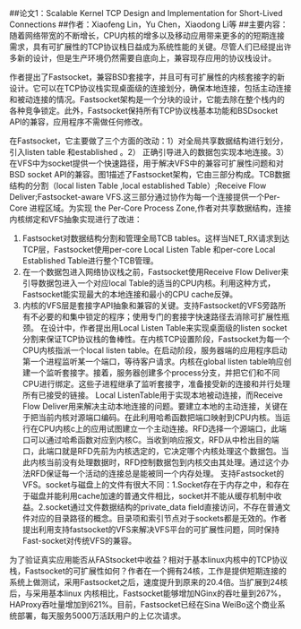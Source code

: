 ##论文1：Scalable Kernel TCP Design and Implementation for Short-Lived Connections
##作者：Xiaofeng Lin，Yu Chen，Xiaodong Li等
##主要内容：
随着网络带宽的不断增长，CPU内核的增多以及移动应用带来更多的的短期连接需求，具有可扩展性的TCP协议栈日益成为系统性能的关键。尽管人们已经提出许多新的设计，但是生产环境仍然需要自底向上，兼容现存应用的协议栈设计。  

作者提出了Fastsocket，兼容BSD套接字，并且可有可扩展性的内核套接字的新设计。它可以在TCP协议栈实现桌面级的连接划分，确保本地连接，包括主动连接和被动连接的情况。Fastsocket架构是一个分块的设计，它能去除在整个栈内的各种竞争锁定。此外，Fastsocket保持所有TCP协议栈基本功能和BSDsocket API的兼容，应用程序不需做任何修改。  

在Fastsocket，它主要做了三个方面的改动：1）对全局共享数据结构进行划分，引入listen table 和established 。2） 正确引导进入的数据包实现本地连接。3）在VFS中为socket提供一个快速路径，用于解决VFS中的兼容可扩展性问题和对BSD socket API的兼容。图1描述了Fastsocket架构，它由三部分构成。TCB数据结构的分割（local listen Table ,local established Table）;Receive Flow Deliver;Fastsocket-aware VFS.这三部分通过协作为每一个连接提供一个Per-Core 进程区域。为实现 the Per-Core Process Zone,作者对共享数据结构，连接内核绑定和VFS抽象实现进行了改进：
1. Fastsocket对数据结构分割和管理全局TCB tables。这样当NET_RX请求到达TCP层，Fastsocket使用per-core Local Listen Table 和per-core Local Established Table进行整个TCB管理。
2. 在一个数据包进入网络协议栈之前，Fastsocket使用Receive Flow Deliver来引导数据包进入一个对应local Table的适当的CPU内核。利用这种方式，Fastsocket能实现最大的本地连接和最小的CPU cache反弹。
3. 内核的VFS层是套接字API抽象和兼容的关键。支持Fastsocket的VFS旁路所有不必要的和集中锁定的程序；使用专门的套接字快速路径去消除可扩展性瓶颈。
在设计中，作者提出用Local Listen Table来实现桌面级的listen socket分割来保证TCP协议栈的鲁棒性。在内核TCP设置阶段，Fastsocket为每一个CPU内核指派一个local listen table。在启动阶段，服务器端的应用程序启动第一个进程监听某一个端口，等待客户请求。内核在global listen table响应创建一个监听套接字。接着，服务器创建多个process分支，并把它们和不同CPU进行绑定。这些子进程继承了监听套接字，准备接受新的连接和并行处理所有已接受的链接。
Local ListenTable用于实现本地被动连接，而Receive Flow Deliver用来解决主动本地连接的问题。要建立本地的主动连接，关键在于把当前内核对源端口编码。在此利用哈希函数把端口映射到CPU内核。当运行在CPU内核c上的应用试图建立一个主动连接。RFD选择一个源端口，此端口可以通过哈希函数对应到内核C。当收到响应报文，RFD从中检出目的端口，此端口就是RFD先前为内核选定的，它决定哪个内核处理这个数据包。当此内核当前没有处理数据时，RFD控制数据包到内核交由其处理。通过这个办法RFD保证每一个活动的连接总是能被同一个内存处理。
支持Fastsocket的VFS。socket与磁盘上的文件有很大不同：1.Socket存在于内存之中，和存在于磁盘并能利用cache加速的普通文件相比，socket并不能从缓存机制中收益。2.socket通过文件数据结构的private_data field直接访问，不存在普通文件对应的目录路径的概念。目录项和索引节点对于sockets都是无效的。作者提出利用支持fastsocket的VFS来解决VFS平台的可扩展性问题，同时保持Fast-socket对传统VFS的兼容。 


为了验证真实应用能否从FAStsocket中收益？相对于基本linux内核中的TCP协议栈，Fastsocket的可扩展性如何？作者在一个拥有24核，工作是提供短期连接的系统上做测试，采用Fastsocket之后，速度提升到原来的20.4倍。当扩展到24核后，与采用基本linux 内核相比，Fastsocket能够增加NGinx的吞吐量到267%，HAProxy吞吐量增加到621%。目前，Fastsocket已经在Sina WeiBo这个商业系统部署，每天服务5000万活跃用户的上亿次请求。
